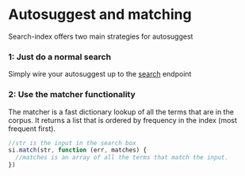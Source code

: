 # Autosuggest and matching

Search-index offers two main strategies for autosuggest

### 1: Just do a normal search

Simply wire your autosuggest up to the [search](search.md) endpoint

### 2: Use the matcher functionality

The matcher is a fast dictionary lookup of all the terms that are in
the corpus. It returns a list that is ordered by frequency in the
index (most frequent first).

```javascript
//str is the input in the search box
si.match(str, function (err, matches) {
  //matches is an array of all the terms that match the input.
})
```
